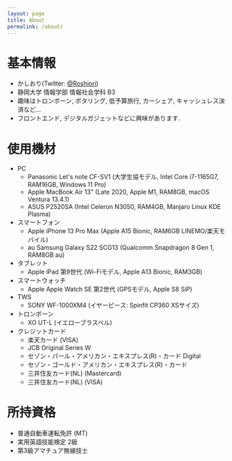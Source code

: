 ```yaml
---
layout: page
title: About
permalink: /about/
---
```


# 基本情報
- かしおり(Twitter: [@Roshiori](https://twitter.com/Roshiori))
- 静岡大学 情報学部 情報社会学科 B3
- 趣味はトロンボーン, ポタリング, 低予算旅行, カーシェア, キャッシュレス決済など…
- フロントエンド, デジタルガジェットなどに興味があります. 

# 使用機材
- PC
    - Panasonic Let's note CF-SV1 (大学生協モデル, Intel Core i7-1165G7, RAM16GB, Windows 11 Pro)
    - Apple MacBook Air 13" (Late 2020, Apple M1, RAM8GB, macOS Ventura 13.4.1)
    - ASUS P2520SA (Intel Celeron N3050, RAM4GB, Manjaro Linux KDE Plasma)
- スマートフォン
    - Apple iPhone 13 Pro Max (Apple A15 Bionic, RAM6GB LINEMO/楽天モバイル)
    - au Samsung Galaxy S22 SCG13 (Qualcomm Snapdragon 8 Gen 1, RAM8GB au)
- タブレット
    - Apple iPad 第9世代 (Wi-Fiモデル, Apple A13 Bionic, RAM3GB)
- スマートウォッチ
    - Apple Apple Watch SE 第2世代 (GPSモデル, Apple S8 SiP)
- TWS
    - SONY WF-1000XM4 (イヤーピース: Spinfit CP360 XSサイズ)
- トロンボーン
    - XO UT-L (イエローブラスベル)
- クレジットカード
    - 楽天カード (VISA)
    - JCB Original Series W
    - セゾン・パール・アメリカン・エキスプレス(R)・カード Digital
    - セゾン・ゴールド・アメリカン・エキスプレス(R)・カード
    - 三井住友カード(NL) (Mastercard) 
    - 三井住友カード(NL) (VISA)

# 所持資格
- 普通自動車運転免許 (MT)
- 実用英語技能検定 2級
- 第3級アマチュア無線技士